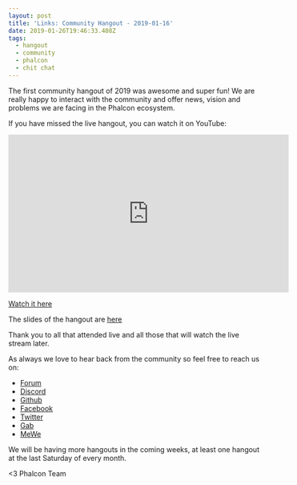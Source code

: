 ```yaml
---
layout: post
title: 'Links: Community Hangout - 2019-01-16'
date: 2019-01-26T19:46:33.408Z
tags:
  - hangout
  - community
  - phalcon
  - chit chat
---
```

The first community hangout of 2019 was awesome and super fun! We are really happy to interact with the community and offer news, vision and problems we are facing in the Phalcon ecosystem. 

If you have missed the live hangout, you can watch it on YouTube:

<iframe width="560" height="315" src="https://www.youtube.com/embed/OAN7W2zVRaI" frameborder="0" allow="accelerometer; autoplay; encrypted-media; gyroscope; picture-in-picture" allowfullscreen></iframe>

[Watch it here](https://www.youtube.com/watch?v=OAN7W2zVRaI)

The slides of the hangout are [here](https://docs.google.com/presentation/d/1fmazYoeTj2YXwTVJDzpxavo5MkSN_G0tmA7A1f5dOpU/edit?usp=sharing)

Thank you to all that attended live and all those that will watch the live stream later. 

As always we love to hear back from the community so feel free to reach us on:

* [Forum](https://phalcon.link/forum)
* [Discord](https://phalcon.link/discord)
* [Github](https://phalcon.link/github)
* [Facebook](https://phalcon.link/fb)
* [Twitter](https://phalcon.link/t)
* [Gab](https://phalcon.link/gab)
* [MeWe](https://phalcon.link/mewe)

We will be having more hangouts in the coming weeks, at least one hangout at the last Saturday of every month.

<3 Phalcon Team
